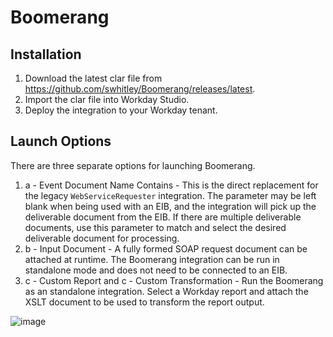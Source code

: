 # Boomerang

## Installation
1. Download the latest clar file from https://github.com/swhitley/Boomerang/releases/latest.
2. Import the clar file into Workday Studio.
3. Deploy the integration to your Workday tenant.

## Launch Options

There are three separate options for launching Boomerang.

1. a - Event Document Name Contains - This is the direct replacement for the legacy `WebServiceRequester` integration. The parameter may be left blank when being used with an EIB, and the integration will pick up the deliverable document from the EIB.  If there are multiple deliverable documents, use this parameter to match and select the desired deliverable document for processing.
2. b - Input Document - A fully formed SOAP request document can be attached at runtime. The Boomerang integration can be run in standalone mode and does not need to be connected to an EIB.
3. c - Custom Report and c - Custom Transformation - Run the Boomerang as an standalone integration.  Select a Workday report and attach the XSLT document to be used to transform the report output. 

![image](https://user-images.githubusercontent.com/413552/124685009-44ba2a80-de85-11eb-9632-e48dec777cf7.png)
